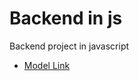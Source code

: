 # Backend in js

Backend project in javascript

- [Model Link](https://app.eraser.io/workspace/YtPqZ1VogxGy1jzIDkzj)
